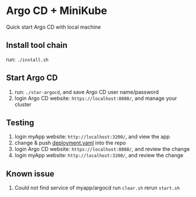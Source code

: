 # Argo CD + MiniKube
Quick start Argo CD with local machine

## Install tool chain
run: `./install.sh`

## Start Argo CD
1. run: `./star-argocd`, and save Argo CD user name/password
2. login Argo CD website: `https://localhost:8080/`, and manage your cluster

## Testing
1. login myApp website: `http://localhost:3200/`, and view the app
2. change & push [deployment.yaml](dev/deployment.yaml) into the repo
3. login Argo CD website: `https://localhost:8080/`, and review the change
4. login myApp website: `http://localhost:3200/`, and review the change

## Known issue
1. Could not find service of myapp/argocd
run `clear.sh`
rerun `start.sh`
